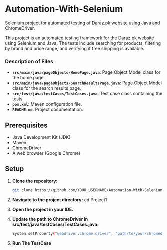 # Automation-With-Selenium
Selenium project for automated testing of Daraz.pk website using Java and ChromeDriver.

This project is an automated testing framework for the Daraz.pk website using Selenium and Java. The tests include searching for products, filtering by brand and price range, and verifying if free shipping is available.

### Description of Files

- **`src/main/java/pageObjects/HomePage.java`**: Page Object Model class for the home page.
- **`src/main/java/pageObjects/SearchResultsPage.java`**: Page Object Model class for the search results page.
- **`src/test/java/testCases/TestCases.java`**: Test case class containing the tests.
- **`pom.xml`**: Maven configuration file.
- **`README.md`**: Project documentation.

## Prerequisites

- Java Development Kit (JDK)
- Maven
- ChromeDriver
- A web browser (Google Chrome)

## Setup

1. **Clone the repository:**
   ```bash
   git clone https://github.com/YOUR_USERNAME/Automation-With-Selenium.git

2. **Navigate to the project directory:**
   cd Project1

3. **Open the project in your IDE.**

4. **Update the path to ChromeDriver in src/test/java/testCases/TestCases.java:**
   ```bash
   System.setProperty("webdriver.chrome.driver", "path/to/your/chromedriver");

6. **Run The TestCase**



